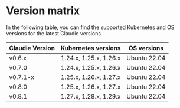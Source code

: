 # Version matrix

In the following table, you can find the supported Kubernetes and OS versions for the latest Claudie versions.

| Claudie Version | Kubernetes versions | OS versions |
| --------------- | ------------------- | ----------- |
| v0.6.x | 1.24.x, 1.25.x, 1.26.x | Ubuntu 22.04 |
| v0.7.0 | 1.24.x, 1.25.x, 1.26.x | Ubuntu 22.04 |
| v0.7.1-x | 1.25.x, 1.26.x, 1.27.x | Ubuntu 22.04 |
| v0.8.0 | 1.25.x, 1.26.x, 1.27.x | Ubuntu 22.04 |
| v0.8.1 | 1.27.x, 1.28.x, 1.29.x | Ubuntu 22.04 |
